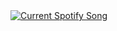 <a href="https://lucasg.pythonanywhere.com/link">
  <img
    src="https://{PA_USERNAME}.pythonanywhere.com"
    alt="Current Spotify Song"
  />
</a>
